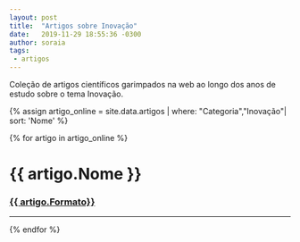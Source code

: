 ```yaml
---
layout: post
title:  "Artigos sobre Inovação"
date:   2019-11-29 18:55:36 -0300
author: soraia
tags: 
 - artigos 
---
```


<p>Coleção de artigos científicos garimpados na web ao longo dos anos de estudo sobre o tema Inovação.</p>

 {% assign artigo_online = site.data.artigos  | where: "Categoria","Inovação"| sort: 'Nome'  %}

{% for artigo in artigo_online %}
<h1 class="post-title">{{ artigo.Nome }}</h1>

<h3><a href="{{ artigo.url}}">{{ artigo.Formato}}</a></h3>


<hr>

 {% endfor %}      
